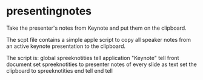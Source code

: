 # presentingnotes
Take the presenter's notes from Keynote and put them on the clipboard.

The scpt file contains a simple apple script to copy all speaker notes from an active keynote presentation to the clipboard.

The script is:
global spreeknotities
tell application "Keynote"
	tell front document
		set spreeknotities to presenter notes of every slide as text
		set the clipboard to spreeknotities
	end tell
end tell
